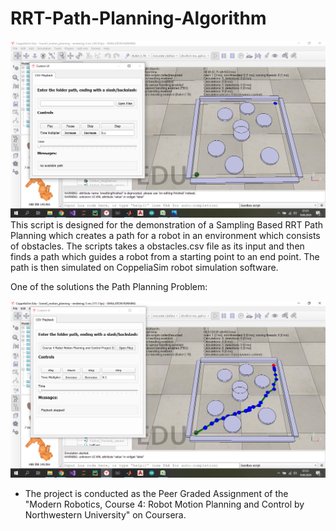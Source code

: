 # RRT-Path-Planning-Algorithm
![Image of the Environment](https://github.com/kucar17/RRT-Path-Planning-Algorithm/blob/master/Environment.png?raw=true)
This script is designed for the demonstration of a Sampling Based RRT Path Planning which creates a path for a robot in an environment which consists of obstacles. The scripts takes a obstacles.csv file as its input and then finds a path which guides a robot from a starting point to an end point. The path is then simulated on CoppeliaSim robot simulation software.

One of the solutions the Path Planning Problem:

![Calculated Path](https://github.com/kucar17/RRT-Path-Planning-Algorithm/blob/master/path.png?raw=true)

* The project is conducted as the Peer Graded Assignment of the "Modern Robotics, Course 4: Robot Motion Planning and Control by Northwestern University" on Coursera.
